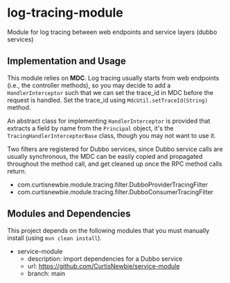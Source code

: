 # log-tracing-module

Module for log tracing between web endpoints and service layers (dubbo services)

## Implementation and Usage

This module relies on **MDC**. Log tracing usually starts from web endpoints (i.e., the controller methods), so you may decide to add a `HandlerInterceptor` such that we can set the trace_id in MDC before the request is handled. Set the trace_id using `MdcUtil.setTraceId(String)` method. 

An abstract class for implementing `HandlerInterceptor` is provided that extracts a field by name from the `Principal` object, it's the `TracingHandlerInterceptorBase` class, though you may not want to use it. 

Two filters are registered for Dubbo services, since Dubbo service calls are usually synchronous, the MDC can be easily copied and propagated throughout the method call, and get cleaned up once the RPC method calls return.

- com.curtisnewbie.module.tracing.filter.DubboProviderTracingFilter
- com.curtisnewbie.module.tracing.filter.DubboConsumerTracingFilter

## Modules and Dependencies

This project depends on the following modules that you must manually install (using `mvn clean install`).

- service-module
    - description: import dependencies for a Dubbo service
    - url: https://github.com/CurtisNewbie/service-module
    - branch: main


